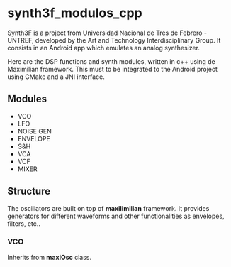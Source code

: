 # synth3f_modulos_cpp

Synth3F is a project from Universidad Nacional de Tres de Febrero - UNTREF, developed by the Art and Technology Interdisciplinary Group. It consists in an Android app which emulates an analog synthesizer.

Here are the DSP functions and synth modules, written in c++ using de Maximilian framework. This must to be integrated to the Android project using CMake and a JNI interface.

## Modules

 * VCO
 * LFO
 * NOISE GEN
 * ENVELOPE
 * S&H
 * VCA
 * VCF
 * MIXER

## Structure

The oscillators are built on top of **maxilimilian** framework. It provides generators for different waveforms and other functionalities as envelopes, filters, etc..

### VCO

Inherits from **maxiOsc** class. 